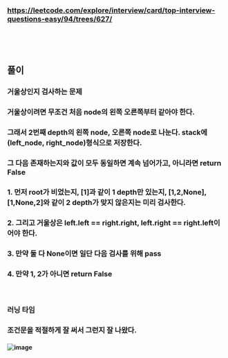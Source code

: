 ### https://leetcode.com/explore/interview/card/top-interview-questions-easy/94/trees/627/
### <br/><br/>

## 풀이
### 거울상인지 검사하는 문제
### 거울상이려면 무조건 처음 node의 왼쪽 오른쪽부터 같아야 한다. 
### 그래서 2번째 depth의 왼쪽 node, 오른쪽 node로 나눈다. stack에 (left_node, right_node)형식으로 저장한다.
### 그 다음 존재하는지와 값이 모두 동일하면 계속 넘어가고, 아니라면 return False
### 1. 먼저 root가 비었는지, [1]과 같이 1 depth만 있는지, [1,2,None], [1,None,2]와 같이 2 depth가 맞지 않은지는 미리 검사한다.
### 2. 그리고 거울상은 left.left == right.right, left.right == right.left이어야 한다. 
### 3. 만약 둘 다 None이면 일단 다음 검사를 위해 pass
### 4. 만약 1, 2가 아니면 return False
#### <br/>

### 러닝 타임
### 조건문을 적절하게 잘 써서 그런지 잘 나왔다.
#### ![image](https://github.com/user-attachments/assets/0a229f03-55bb-4c6b-928e-bebfaca3d4d3)
